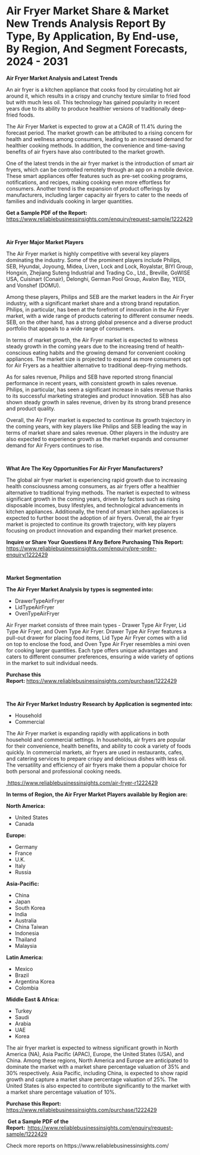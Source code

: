 <p><h1>Air Fryer Market Share & Market New Trends Analysis Report By Type, By Application, By End-use, By Region, And Segment Forecasts, 2024 - 2031</h1></p><p><strong>Air Fryer Market Analysis and Latest Trends</strong></p>
<p><p>An air fryer is a kitchen appliance that cooks food by circulating hot air around it, which results in a crispy and crunchy texture similar to fried food but with much less oil. This technology has gained popularity in recent years due to its ability to produce healthier versions of traditionally deep-fried foods.</p><p>The Air Fryer Market is expected to grow at a CAGR of 11.4% during the forecast period. The market growth can be attributed to a rising concern for health and wellness among consumers, leading to an increased demand for healthier cooking methods. In addition, the convenience and time-saving benefits of air fryers have also contributed to the market growth. </p><p>One of the latest trends in the air fryer market is the introduction of smart air fryers, which can be controlled remotely through an app on a mobile device. These smart appliances offer features such as pre-set cooking programs, notifications, and recipes, making cooking even more effortless for consumers. Another trend is the expansion of product offerings by manufacturers, including larger capacity air fryers to cater to the needs of families and individuals cooking in larger quantities.</p></p>
<p><strong>Get a Sample PDF of the Report:&nbsp;</strong> <a href="https://www.reliablebusinessinsights.com/enquiry/request-sample/1222429">https://www.reliablebusinessinsights.com/enquiry/request-sample/1222429</a></p>
<p>&nbsp;</p>
<p><strong>Air Fryer Major Market Players</strong></p>
<p><p>The Air Fryer market is highly competitive with several key players dominating the industry. Some of the prominent players include Philips, SEB, Hyundai, Joyoung, Midea, Liven, Lock and Lock, Royalstar, BIYI Group, Hongxin, Zhejiang Suteng Industrial and Trading Co., Ltd., Breville, GoWISE USA, Cuisinart (Conair), Delonghi, German Pool Group, Avalon Bay, YEDI, and Vonshef (DOMU).</p><p>Among these players, Philips and SEB are the market leaders in the Air Fryer industry, with a significant market share and a strong brand reputation. Philips, in particular, has been at the forefront of innovation in the Air Fryer market, with a wide range of products catering to different consumer needs. SEB, on the other hand, has a strong global presence and a diverse product portfolio that appeals to a wide range of consumers.</p><p>In terms of market growth, the Air Fryer market is expected to witness steady growth in the coming years due to the increasing trend of health-conscious eating habits and the growing demand for convenient cooking appliances. The market size is projected to expand as more consumers opt for Air Fryers as a healthier alternative to traditional deep-frying methods.</p><p>As for sales revenue, Philips and SEB have reported strong financial performance in recent years, with consistent growth in sales revenue. Philips, in particular, has seen a significant increase in sales revenue thanks to its successful marketing strategies and product innovation. SEB has also shown steady growth in sales revenue, driven by its strong brand presence and product quality.</p><p>Overall, the Air Fryer market is expected to continue its growth trajectory in the coming years, with key players like Philips and SEB leading the way in terms of market share and sales revenue. Other players in the industry are also expected to experience growth as the market expands and consumer demand for Air Fryers continues to rise.</p></p>
<p>&nbsp;</p>
<p><strong>What Are The Key Opportunities For Air Fryer Manufacturers?</strong></p>
<p><p>The global air fryer market is experiencing rapid growth due to increasing health consciousness among consumers, as air fryers offer a healthier alternative to traditional frying methods. The market is expected to witness significant growth in the coming years, driven by factors such as rising disposable incomes, busy lifestyles, and technological advancements in kitchen appliances. Additionally, the trend of smart kitchen appliances is expected to further boost the adoption of air fryers. Overall, the air fryer market is projected to continue its growth trajectory, with key players focusing on product innovation and expanding their market presence.</p></p>
<p><strong>Inquire or Share Your Questions If Any Before Purchasing This Report:</strong> <a href="https://www.reliablebusinessinsights.com/enquiry/pre-order-enquiry/1222429">https://www.reliablebusinessinsights.com/enquiry/pre-order-enquiry/1222429</a></p>
<p>&nbsp;</p>
<p><strong>Market Segmentation</strong></p>
<p><strong>The Air Fryer Market Analysis by types is segmented into:</strong></p>
<p><ul><li>DrawerTypeAirFryer</li><li>LidTypeAirFryer</li><li>OvenTypeAirFryer</li></ul></p>
<p><p>Air Fryer market consists of three main types - Drawer Type Air Fryer, Lid Type Air Fryer, and Oven Type Air Fryer. Drawer Type Air Fryer features a pull-out drawer for placing food items, Lid Type Air Fryer comes with a lid on top to enclose the food, and Oven Type Air Fryer resembles a mini oven for cooking larger quantities. Each type offers unique advantages and caters to different consumer preferences, ensuring a wide variety of options in the market to suit individual needs.</p></p>
<p><strong>Purchase this Report:&nbsp;</strong><a href="https://www.reliablebusinessinsights.com/purchase/1222429">https://www.reliablebusinessinsights.com/purchase/1222429</a></p>
<p>&nbsp;</p>
<p><strong>The Air Fryer Market Industry Research by Application is segmented into:</strong></p>
<p><ul><li>Household</li><li>Commercial</li></ul></p>
<p><p>The Air Fryer market is expanding rapidly with applications in both household and commercial settings. In households, air fryers are popular for their convenience, health benefits, and ability to cook a variety of foods quickly. In commercial markets, air fryers are used in restaurants, cafes, and catering services to prepare crispy and delicious dishes with less oil. The versatility and efficiency of air fryers make them a popular choice for both personal and professional cooking needs.</p></p>
<p><a href="https://www.reliablebusinessinsights.com/air-fryer-r1222429">&nbsp;https://www.reliablebusinessinsights.com/air-fryer-r1222429</a></p>
<p><strong>In terms of Region, the Air Fryer Market Players available by Region are:</strong></p>
<p>
    <p> <strong> North America: </strong>
        <ul>
            <li>United States</li>
            <li>Canada</li>
        </ul>
        </p> 
    <p> <strong> Europe: </strong>
        <ul>
            <li>Germany</li>
            <li>France</li>
            <li>U.K.</li>
            <li>Italy</li>
            <li>Russia</li>
        </ul>
        </p> 
    <p> <strong> Asia-Pacific: </strong>
        <ul>
            <li>China</li>
            <li>Japan</li>
            <li>South Korea</li>
            <li>India</li>
            <li>Australia</li>
            <li>China Taiwan</li>
            <li>Indonesia</li>
            <li>Thailand</li>
            <li>Malaysia</li>
        </ul>
        </p> 
    <p> <strong> Latin America: </strong>
        <ul>
            <li>Mexico</li>
            <li>Brazil</li>
            <li>Argentina Korea</li>
            <li>Colombia</li>
        </ul>
        </p> 
    <p> <strong> Middle East & Africa: </strong>
        <ul>
            <li>Turkey</li>
            <li>Saudi</li>
            <li>Arabia</li>
            <li>UAE</li>
            <li>Korea</li>
        </ul>
    </p>
    </p>
<p><p>The air fryer market is expected to witness significant growth in North America (NA), Asia Pacific (APAC), Europe, the United States (USA), and China. Among these regions, North America and Europe are anticipated to dominate the market with a market share percentage valuation of 35% and 30% respectively. Asia Pacific, including China, is expected to show rapid growth and capture a market share percentage valuation of 25%. The United States is also expected to contribute significantly to the market with a market share percentage valuation of 10%.</p></p>
<p><strong>Purchase this Report: </strong><a href="https://www.reliablebusinessinsights.com/purchase/1222429">https://www.reliablebusinessinsights.com/purchase/1222429</a></p>
<p>&nbsp;<strong>Get a Sample PDF of the Report:&nbsp;&nbsp;</strong><a href="https://www.reliablebusinessinsights.com/enquiry/request-sample/1222429">https://www.reliablebusinessinsights.com/enquiry/request-sample/1222429</a></p>
<p><strong></strong></p>
<p>Check more reports on https://www.reliablebusinessinsights.com/</p>